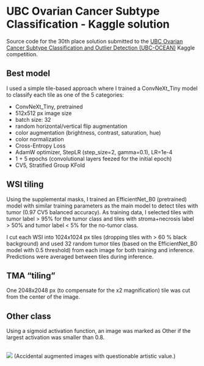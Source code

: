 # UBC Ovarian Cancer Subtype Classification - Kaggle solution
Source code for the 30th place solution submitted to the [UBC Ovarian Cancer Subtype Classification and Outlier Detection (UBC-OCEAN)](https://www.kaggle.com/competitions/UBC-OCEAN) Kaggle competition.

## Best model
I used a simple tile-based approach where I trained a ConvNeXt_Tiny model to classify each tile as one of the 5 categories:
- ConvNeXt_Tiny, pretrained
- 512x512 px image size
- batch size: 32
- random horizontal/vertical flip augmentation
- color augmentation (brightness, contrast, saturation, hue)
- color normalization
- Cross-Entropy Loss
- AdamW optimizer, StepLR (step_size=2, gamma=0.1), LR=1e-4
- 1 + 5 epochs (convolutional layers feezed for the initial epoch)
- CV5, Stratified Group KFold

## WSI tiling
Using the supplemental masks, I trained an EfficientNet_B0 (pretrained) model with similar training parameters as the main model to detect tiles with tumor (0.97 CV5 balanced accuracy). As training data, I selected tiles with tumor label > 95% for the tumor class and tiles with stroma+necrosis label > 50% and tumor label < 5% for the no-tumor class.

I cut each WSI into 1024x1024 px tiles (dropping tiles with > 60 % black background) and used 32 random tumor tiles (based on the EfficientNet_B0 model with 0.5 threshold) from each image for both training and inference. Predictions were averaged between tiles during inference.

## TMA “tiling”
One 2048x2048 px (to compensate for the x2 magnification) tile was cut from the center of the image.

## Other class
Using a sigmoid activation function, an image was marked as Other if the largest activation was smaller than 0.8.

##
![](https://www.googleapis.com/download/storage/v1/b/kaggle-forum-message-attachments/o/inbox%2F8375965%2F3753ea56085656582000e41a1a4666aa%2Fubc.png?generation=1704405042031267&alt=media)
(Accidental augmented images with questionable artistic value.)
